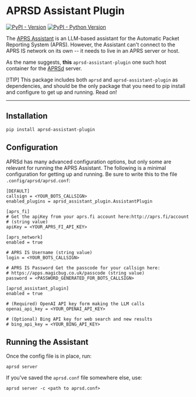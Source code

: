 # APRSD Assistant Plugin

[![PyPI - Version](https://img.shields.io/pypi/v/aprsd-assistant-plugin.svg)](https://pypi.org/project/aprsd-assistant-plugin)
[![PyPI - Python Version](https://img.shields.io/pypi/pyversions/aprsd-assistant-plugin.svg)](https://pypi.org/project/aprsd-assistant-plugin)

The [APRS Assistant](https://github.com/afourney/aprs-assistant) is an LLM-based assistant for the Automatic Packet Reporting System (APRS). However, the Assistant can't connect to the APRS IS network on its own -- it needs to live in an APRS server or host. 

As the name suggests, **this** `aprsd-assistant-plugin` one such host container for the [APRSd](https://github.com/craigerl/aprsd) server.

[!TIP]
This package includes both `aprsd` and `aprsd-assistant-plugin` as dependencies, and should be the only package that you need to pip install and configure to get up and running. Read on! 

-----

## Installation

```console
pip install aprsd-assistant-plugin
```

## Configuration
APRSd has many advanced configuration options, but only some are relevant for running the APRS Assistant. The following is a minimal configuration for getting up and running. Be sure to write this to the file `.config/aprsd/aprsd.conf`:

```
[DEFAULT]
callsign = <YOUR_BOTS_CALLSIGN>
enabled_plugins = aprsd_assistant_plugin.AssistantPlugin

[aprs_fi]
# Get the apiKey from your aprs.fi account here:http://aprs.fi/account
# (string value)
apiKey = <YOUR_APRS_FI_API_KEY>

[aprs_network]
enabled = true

# APRS IS Username (string value)
login = <YOUR_BOTS_CALLSIGN>

# APRS IS Password Get the passcode for your callsign here:
# https://apps.magicbug.co.uk/passcode (string value)
password = <PASSWORD_GENERATED_FOR_BOTS_CALLSIGN>

[aprsd_assistant_plugin]
enabled = true

# (Required) OpenAI API key form making the LLM calls
openai_api_key = <YOUR_OPENAI_API_KEY>

# (Optional) Bing API key for web search and new results
# bing_api_key = <YOUR_BING_API_KEY>
``` 

## Running the Assistant 
Once the config file is in place, run:

```console
aprsd server
```

If you've saved the `aprsd.conf` file somewhere else, use:

```console
aprsd server -c <path to aprsd.conf>
```
